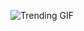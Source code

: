 
<!-- GIF_SECTION -->
![Trending GIF](https://media0.giphy.com/media/v1.Y2lkPThiYjIxNzcyMGQ0ZDZjZ3M0NG1oaHh1a2xrcGNpZWQzZ21kZ3B1azE5Mnh5eG5sYyZlcD12MV9naWZzX3NlYXJjaCZjdD1n/V4NSR1NG2p0KeJJyr5/giphy.gif)
<!-- END_GIF_SECTION -->
